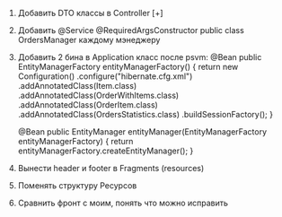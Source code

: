 1. Добавить DTO классы в Controller [+]

2. Добавить @Service
@RequiredArgsConstructor
public class OrdersManager каждому мэнеджеру

3. Добавить 2 бина в Application класс после psvm:
    @Bean
    public EntityManagerFactory entityManagerFactory() {
        return new Configuration()
                .configure("hibernate.cfg.xml")
                .addAnnotatedClass(Item.class)
                .addAnnotatedClass(OrderWithItems.class)
                .addAnnotatedClass(OrderItem.class)
                .addAnnotatedClass(OrdersStatistics.class)
                .buildSessionFactory();
    }

    @Bean
    public EntityManager entityManager(EntityManagerFactory entityManagerFactory) {
        return entityManagerFactory.createEntityManager();
    }

4. Вынести header и footer в Fragments (resources)

5. Поменять структуру Ресурсов

6. Сравнить фронт с моим, понять что можно исправить
